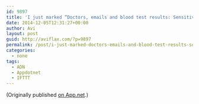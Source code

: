 ```yaml
---
id: 9897
title: 'I just marked “Doctors, emails and blood test results: Sensitive medical data on the Internet” as a favorite in Readability. http://www.readability.com/articles/2qeltf7j'
date: 2014-12-05T12:31:27+00:00
author: Avi
layout: post
guid: http://aviflax.com/?p=9897
permalink: /post/i-just-marked-doctors-emails-and-blood-test-results-sensitive-medical-data-on-the-internet-as-a-favorite-in-readability-httpwww-readability-comarticles2qeltf7j/
categories:
  - none
tags:
  - ADN
  - Appdotnet
  - IFTTT
---
```

(Originally published [on App.net](http://alpha.app.net/aviflax/post/44906403).)